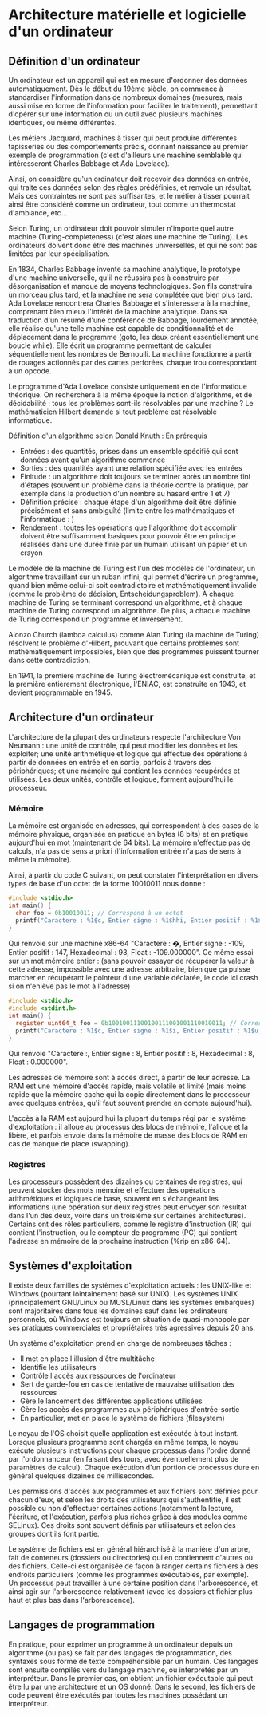 # Architecture matérielle et logicielle d'un ordinateur
## Définition d'un ordinateur
Un ordinateur est un appareil qui est en mesure d'ordonner des données
automatiquement. Dès le début du 19ème siècle, on commence à standardiser
l'information dans de nombreux domaines (mesures, mais aussi mise en forme de
l'information pour faciliter le traitement), permettant d'opérer sur une
information ou un outil avec plusieurs machines identiques, ou même différentes.

Les métiers Jacquard, machines à tisser qui peut produire différentes
tapisseries ou des comportements précis, donnant naissance au premier exemple de
programmation (c'est d'ailleurs une machine semblable qui intéresseront Charles Babbage
et Ada Lovelace).

Ainsi, on considère qu'un ordinateur doit recevoir des données en entrée, qui
traite ces données selon des règles prédéfinies, et renvoie un résultat. Mais
ces contraintes ne sont pas suffisantes, et le métier à tisser pourrait ainsi
être considéré comme un ordinateur, tout comme un thermostat d'ambiance, etc...

Selon Turing, un ordinateur doit pouvoir simuler n'importe quel autre machine
(Turing-completeness) (c'est alors une machine de Turing). Les ordinateurs
doivent donc être des machines universelles, et qui ne sont pas limitées par
leur spécialisation.

En 1834, Charles Babbage invente sa machine analytique, le prototype d'une
machine universelle, qu'il ne réussira pas à construire par désorganisation et
manque de moyens technologiques. Son fils construira un morceau plus tard, et la
machine ne sera complétée que bien plus tard.
Ada Lovelace rencontrera Charles Babbage et s'interessera à la machine,
comprenant bien mieux l'intérêt de la machine analytique. Dans sa traduction
d'un résumé d'une conférence de Babbage, lourdement annotée, elle réalise qu'une
telle machine est capable de conditionnalité et de déplacement dans le programme
(goto, les deux créant essentiellement une boucle while). Elle écrit un
programme permettant de calculer séquentiellement les nombres de Bernoulli. La
machine fonctionne à partir de rouages actionnés par des cartes perforées,
chaque trou correspondant à un opcode.

Le programme d'Ada Lovelace consiste uniquement en de l'informatique théorique.
On recherchera à la même époque la notion d'algorithme, et de décidabilité :
tous les problèmes sont-ils résolvables par une machine ?
Le mathématicien Hilbert demande si tout problème est résolvable informatique.

Définition d'un algorithme selon Donald Knuth : En prérequis
- Entrées : des quantités, prises dans un ensemble spécifié qui sont données
	avant qu'un algorithme commence
- Sorties : des quantités ayant une relation spécifiée avec les entrées
- Finitude : un algorithme doit toujours se terminer après un nombre fini
	d'étapes (souvent un problème dans la théorie contre la pratique, par exemple
	dans la production d'un nombre au hasard entre 1 et 7)
- Définition précise : chaque étape d'un algorithme doit être définie
	précisément et sans ambiguîté (limite entre les mathématiques et
	l'informatique : )
- Rendement : toutes les opérations que l'algorithme doit accomplir doivent être
	suffisamment basiques pour pouvoir être en principe réalisées dans une durée
	finie par un humain utilisant un papier et un crayon

Le modèle de la machine de Turing est l'un des modèles de l'ordinateur, un
algorithme travaillant sur un ruban infini, qui permet d'écrire un programme,
quand bien même celui-ci soit contradictoire et mathématiquement invalide
(comme le problème de décision, Entscheidungsproblem). À chaque machine de
Turing se terminant correspond un algorithme, et à chaque machine de Turing
correspond un algorithme. De plus, à chaque machine de Turing correspond un
programme et inversement.

Alonzo Church (lambda calculus) comme Alan Turing (la machine de Turing)
résolvent le problème d'Hilbert, prouvant que certains problèmes sont
mathématiquement impossibles, bien que des programmes puissent tourner dans
cette contradiction.

En 1941, la première machine de Turing électromécanique est construite, et la
première entièrement électronique, l'ENIAC, est construite en 1943, et devient
programmable en 1945.

## Architecture d'un ordinateur
L'architecture de la plupart des ordinateurs respecte l'architecture Von Neumann
: une unité de contrôle, qui peut modifier les données et les exploiter; une
unité arithmétique et logique qui effectue des opérations à partir de données en
entrée et en sortie, parfois à travers des périphériques; et une mémoire qui
contient les données récupérées et utilisées.
Les deux unités, contrôle et logique, forment aujourd'hui le processeur.

### Mémoire
La mémoire est organisée en adresses, qui correspondent à des cases de la
mémoire physique, organisée en pratique en bytes (8 bits) et en pratique
aujourd'hui en mot (maintenant de 64 bits). La mémoire n'effectue pas de
calculs, n'a pas de sens a priori (l'information entrée n'a pas de sens à même
la mémoire).

Ainsi, à partir du code C suivant, on peut constater l'interprétation en divers
types de base d'un octet de la forme 10010011 nous donne :
```C
#include <stdio.h>
int main() {
  char foo = 0b10010011; // Correspond à un octet
  printf("Caractere : %1$c, Entier signe : %1$hhi, Entier positif : %1$hhu, Hexadecimal : %1$hhx, Float : %2$f\n", foo, (float) foo);
}
```
Qui renvoie sur une machine x86-64 "Caractere : �, Entier signe : -109, Entier positif : 147, Hexadecimal : 93, Float : -109.000000".
Ce même essai sur un mot mémoire entier : (sans pouvoir essayer de récupérer la
valeur à cette adresse, impossible avec une adresse arbitraire, bien que ça
puisse marcher en récupérant le pointeur d'une variable déclarée, le code ici
crash si on n'enlève pas le mot à l'adresse)
```C
#include <stdio.h>
#include <stdint.h>
int main() {
  register uint64_t foo = 0b10010011100100111001001110010011; // Correspond à un mot de 64 bits
  printf("Caractere : %1$c, Entier signe : %1$i, Entier positif : %1$u, Hexadecimal : %1$x, Float : %1$f, Mot à l'adresse : %2$u\n", foo, *((uint64_t *)foo));
}
```
Qui renvoie "Caractere :, Entier signe : 8, Entier positif : 8, Hexadecimal : 8, Float : 0.000000".


Les adresses de mémoire sont à accès direct, à partir de leur
adresse. La RAM est une mémoire d'accès rapide, mais volatile et limité (mais
moins rapide que la mémoire cache qui la copie directement dans le processeur
avec quelques entrées, qu'il faut souvent prendre en compte aujourd'hui).

L'accès à la RAM est aujourd'hui la plupart du temps régi par le système
d'exploitation : il alloue au processus des blocs de mémoire, l'alloue et la
libère, et parfois envoie dans la mémoire de masse des blocs de RAM en cas de
manque de place (swapping).

### Registres
Les processeurs possèdent des dizaines ou centaines de registres, qui peuvent
stocker des mots mémoire et effectuer des opérations arithmétiques et logiques
de base, souvent en s'échangeant les informations (une opération sur deux
registres peut envoyer son résultat dans l'un des deux, voire dans un troisième
sur certaines architectures). Certains ont des rôles particuliers, comme le
registre d'instruction (IR) qui contient l'instruction, ou le compteur de programme
(PC) qui contient l'adresse en mémoire de la prochaine instruction (%rip en x86-64).

## Systèmes d'exploitation
Il existe deux familles de systèmes d'exploitation actuels : les UNIX-like et
Windows (pourtant lointainement basé sur UNIX). Les systèmes UNIX
(principalement GNU/Linux ou MUSL/Linux dans les systèmes embarqués) sont
majoritaires dans tous les domaines sauf dans les ordinateurs personnels, où
Windows est toujours en situation de quasi-monopole par ses pratiques
commerciales et propriétaires très agressives depuis 20 ans.

Un système d'exploitation prend en charge de nombreuses tâches :
- Il met en place l'illusion d'être multitâche
- Identifie les utilisateurs
- Contrôle l'accès aux ressources de l'ordinateur
- Sert de garde-fou en cas de tentative de mauvaise utilisation des ressources
- Gère le lancement des différentes applications utilisées
- Gère les accès des programmes aux périphériques d'entrée-sortie
- En particulier, met en place le système de fichiers (filesystem)

Le noyau de l'OS choisit quelle application est exécutée à tout instant. Lorsque
plusieurs programme sont chargés en même temps, le noyau exécute plusieurs
instructions pour chaque processus dans l'ordre donné par l'ordonnanceur (en
faisant des tours, avec éventuellement plus de paramètres de calcul). Chaque
exécution d'un portion de processus dure en général quelques dizaines de
millisecondes.

Les permissions d'accès aux programmes et aux fichiers sont définies pour chacun
d'eux, et selon les droits des utilisateurs qui s'authentifie, il est possible
ou non d'effectuer certaines actions (notamment la lecture, l'écriture, et
l'exécution, parfois plus riches grâce à des modules comme SELinux). Ces droits
sont souvent définis par utilisateurs et selon des groupes dont ils font partie.

Le système de fichiers est en général hiérarchisé à la manière d'un arbre,
fait de conteneurs (dossiers ou directories) qui en contiennent d'autres ou des
fichiers. Celle-ci est organisée de façon à ranger certains fichiers à des
endroits particuliers (comme les programmes exécutables, par exemple). Un
processus peut travailler à une certaine position dans l'arborescence, et ainsi
agir sur l'arborescence relativement (avec les dossiers et fichier plus haut et
plus bas dans l'arborescence).

## Langages de programmation
En pratique, pour exprimer un programme à un ordinateur depuis un algorithme (ou
pas) se fait par des langages de programmation, des syntaxes sous forme de texte
compréhensible par un humain. Ces langages sont ensuite compilés vers du langage
machine, ou interprétés par un interpréteur.
Dans le premier cas, on obtient un fichier exécutable qui peut être lu par une
architecture et un OS donné. Dans le second, les fichiers de code peuvent être
exécutés par toutes les machines possédant un interpréteur.
